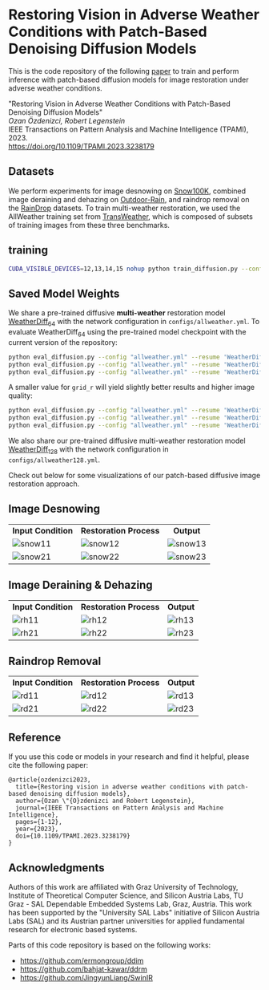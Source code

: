 # Restoring Vision in Adverse Weather Conditions with Patch-Based Denoising Diffusion Models

This is the code repository of the following [paper](https://arxiv.org/pdf/2207.14626.pdf) to train and perform inference with patch-based diffusion models for image restoration under adverse weather conditions.

"Restoring Vision in Adverse Weather Conditions with Patch-Based Denoising Diffusion Models"\
<em>Ozan Özdenizci, Robert Legenstein</em>\
IEEE Transactions on Pattern Analysis and Machine Intelligence (TPAMI), 2023.\
https://doi.org/10.1109/TPAMI.2023.3238179

## Datasets

We perform experiments for image desnowing on [Snow100K](https://sites.google.com/view/yunfuliu/desnownet), combined image deraining and dehazing on [Outdoor-Rain](https://github.com/liruoteng/HeavyRainRemoval), and raindrop removal on
the [RainDrop](https://github.com/rui1996/DeRaindrop) datasets. To train multi-weather restoration, we used the AllWeather training set from [TransWeather](https://github.com/jeya-maria-jose/TransWeather), which is composed of subsets of training images from these three benchmarks.

## training
```bash
CUDA_VISIBLE_DEVICES=12,13,14,15 nohup python train_diffusion.py --config snow100k.yml --resume "/home/louanqi/pycharmp/ckpts/Snow100K_ddpm.pth.tar" > out.log 2>&1 &
```

## Saved Model Weights

We share a pre-trained diffusive **multi-weather** restoration model [WeatherDiff<sub>64</sub>](https://igi-web.tugraz.at/download/OzdenizciLegensteinTPAMI2023/WeatherDiff64.pth.tar) with the network configuration in `configs/allweather.yml`.
To evaluate WeatherDiff<sub>64</sub> using the pre-trained model checkpoint with the current version of the repository:
```bash
python eval_diffusion.py --config "allweather.yml" --resume 'WeatherDiff64.pth.tar' --test_set 'raindrop' --sampling_timesteps 25 --grid_r 16
python eval_diffusion.py --config "allweather.yml" --resume 'WeatherDiff64.pth.tar' --test_set 'rainfog' --sampling_timesteps 25 --grid_r 16
python eval_diffusion.py --config "allweather.yml" --resume 'WeatherDiff64.pth.tar' --test_set 'snow' --sampling_timesteps 25 --grid_r 16
```

A smaller value for `grid_r` will yield slightly better results and higher image quality:
```bash
python eval_diffusion.py --config "allweather.yml" --resume 'WeatherDiff64.pth.tar' --test_set 'raindrop' --sampling_timesteps 25 --grid_r 4
python eval_diffusion.py --config "allweather.yml" --resume 'WeatherDiff64.pth.tar' --test_set 'rainfog' --sampling_timesteps 25 --grid_r 4
python eval_diffusion.py --config "allweather.yml" --resume 'WeatherDiff64.pth.tar' --test_set 'snow' --sampling_timesteps 25 --grid_r 4
```

We also share our pre-trained diffusive multi-weather restoration model [WeatherDiff<sub>128</sub>](https://igi-web.tugraz.at/download/OzdenizciLegensteinTPAMI2023/WeatherDiff128.pth.tar) with the network configuration in `configs/allweather128.yml`.

Check out below for some visualizations of our patch-based diffusive image restoration approach.

## Image Desnowing

<table border="0" cellspacing="0" cellpadding="0">
  <tr>
    <td align="center"><b>Input Condition</td>
    <td align="center"><b>Restoration Process</td>
    <td align="center"><b>Output</td>
  <tr>
    <td> <img src="https://user-images.githubusercontent.com/30931390/181769278-2ab420b3-6e81-4e9d-9d41-3c1bbbae6d7e.png" alt="snow11"></td>
    <td> <img src="https://user-images.githubusercontent.com/30931390/182351181-9528c4cb-218d-4b06-8c4c-210219ace8bc.gif" alt="snow12"></td>
    <td> <img src="https://user-images.githubusercontent.com/30931390/181769282-242711d5-e809-45c3-ab89-3e8fabbe1e97.png" alt="snow13"></td>
  </tr>
  <tr>
    <td> <img src="https://user-images.githubusercontent.com/30931390/181769267-24c7541f-670a-484c-8e44-12c5e95f1e58.png" alt="snow21"></td>
    <td> <img src="https://user-images.githubusercontent.com/30931390/182351179-b0183145-ce70-4ded-87eb-077a22c9112a.gif" alt="snow22"></td>
    <td> <img src="https://user-images.githubusercontent.com/30931390/181769271-08328a77-5452-4bfe-93fd-eccfcc3099c5.png" alt="snow23"></td>
  </tr>
</table>
  
## Image Deraining \& Dehazing

<table border="0" cellspacing="0" cellpadding="0">
  <tr>
    <td align="center"><b>Input Condition</td>
    <td align="center"><b>Restoration Process</td>
    <td align="center"><b>Output</td>
  <tr>
    <td> <img src="https://user-images.githubusercontent.com/30931390/181770508-490da62c-2f73-4d4f-9a97-45c8f5f5ff66.png" alt="rh11"></td>
    <td> <img src="https://user-images.githubusercontent.com/30931390/182351163-7913703b-977f-4117-95ce-2e88397be6be.gif" alt="rh12"></td>
    <td> <img src="https://user-images.githubusercontent.com/30931390/181770509-24266aa7-e177-455a-bbce-6d43e71acb77.png" alt="rh13"></td>
  </tr>
  <tr>
    <td> <img src="https://user-images.githubusercontent.com/30931390/182351171-fd874818-d797-409a-9988-28824091417f.png" alt="rh21"></td>
    <td> <img src="https://user-images.githubusercontent.com/30931390/182351167-94807242-a5ba-473e-8503-11f9c294b9bf.gif" alt="rh22"></td>
    <td> <img src="https://user-images.githubusercontent.com/30931390/182351176-a9f49787-e7ed-45bc-b9ac-d6585a81bd09.png" alt="rh23"></td>
  </tr>
</table>

## Raindrop Removal

<table border="0" cellspacing="0" cellpadding="0">
  <tr>
    <td align="center"><b>Input Condition</td>
    <td align="center"><b>Restoration Process</td>
    <td align="center"><b>Output</td>
  <tr>
    <td> <img src="https://user-images.githubusercontent.com/30931390/181769984-0072cb4e-c5fc-472a-8c57-58eace811521.png" alt="rd11"></td>
    <td> <img src="https://user-images.githubusercontent.com/30931390/182351153-785519aa-3df2-4141-89f3-c8837345eeb3.gif" alt="rd12"></td>
    <td> <img src="https://user-images.githubusercontent.com/30931390/181769987-54b1ba62-e023-4a97-9d9d-32a644037109.png" alt="rd13"></td>
  </tr>
  <tr>
    <td> <img src="https://user-images.githubusercontent.com/30931390/182351159-e9953ae1-652a-4bdd-a254-6ba823e5444d.png" alt="rd21"></td>
    <td> <img src="https://user-images.githubusercontent.com/30931390/182351158-5ccb3215-5d52-4cda-8dcf-825629fb9f1c.gif" alt="rd22"></td>
    <td> <img src="https://user-images.githubusercontent.com/30931390/182351162-1251b9bb-da71-4d1a-9a11-a4ee5729e1b2.png" alt="rd23"></td>
  </tr>
</table>


## Reference
If you use this code or models in your research and find it helpful, please cite the following paper:
```
@article{ozdenizci2023,
  title={Restoring vision in adverse weather conditions with patch-based denoising diffusion models},
  author={Ozan \"{O}zdenizci and Robert Legenstein},
  journal={IEEE Transactions on Pattern Analysis and Machine Intelligence}, 
  pages={1-12},
  year={2023},
  doi={10.1109/TPAMI.2023.3238179}
}
```

## Acknowledgments

Authors of this work are affiliated with Graz University of Technology, Institute of Theoretical Computer Science, and Silicon Austria Labs, TU Graz - SAL Dependable Embedded Systems Lab, Graz, Austria. This work has been supported by the "University SAL Labs" initiative of Silicon Austria Labs (SAL) and its Austrian partner universities for applied fundamental research for electronic based systems.

Parts of this code repository is based on the following works:

* https://github.com/ermongroup/ddim
* https://github.com/bahjat-kawar/ddrm
* https://github.com/JingyunLiang/SwinIR
